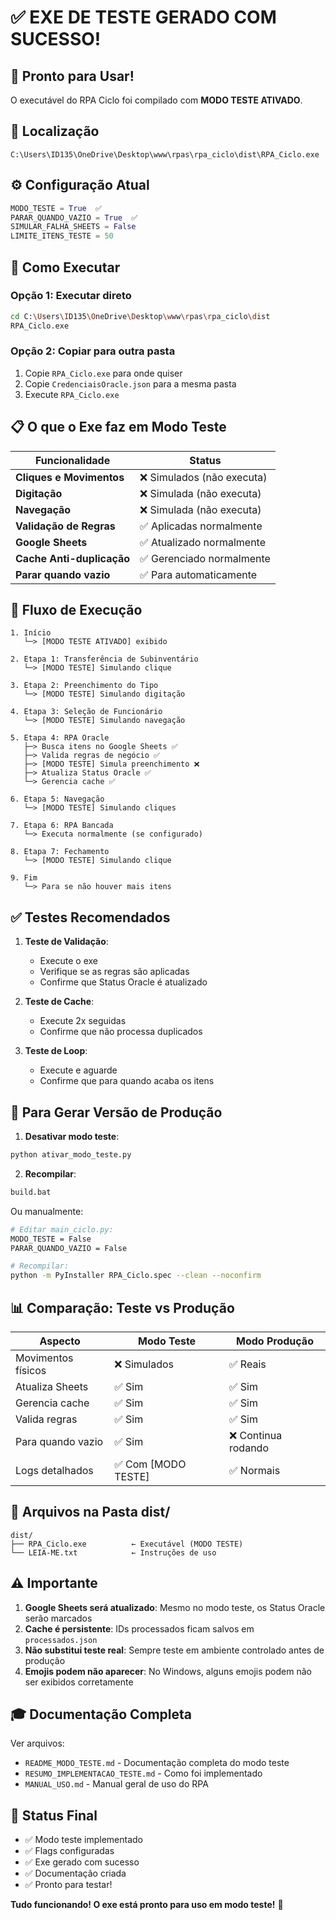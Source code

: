 # ✅ EXE DE TESTE GERADO COM SUCESSO!

## 🎉 Pronto para Usar!

O executável do RPA Ciclo foi compilado com **MODO TESTE ATIVADO**.

## 📂 Localização

```
C:\Users\ID135\OneDrive\Desktop\www\rpas\rpa_ciclo\dist\RPA_Ciclo.exe
```

## ⚙️ Configuração Atual

```python
MODO_TESTE = True  ✅
PARAR_QUANDO_VAZIO = True  ✅
SIMULAR_FALHA_SHEETS = False
LIMITE_ITENS_TESTE = 50
```

## 🚀 Como Executar

### Opção 1: Executar direto
```bash
cd C:\Users\ID135\OneDrive\Desktop\www\rpas\rpa_ciclo\dist
RPA_Ciclo.exe
```

### Opção 2: Copiar para outra pasta
1. Copie `RPA_Ciclo.exe` para onde quiser
2. Copie `CredenciaisOracle.json` para a mesma pasta
3. Execute `RPA_Ciclo.exe`

## 📋 O que o Exe faz em Modo Teste

| Funcionalidade | Status |
|----------------|--------|
| **Cliques e Movimentos** | ❌ Simulados (não executa) |
| **Digitação** | ❌ Simulada (não executa) |
| **Navegação** | ❌ Simulada (não executa) |
| **Validação de Regras** | ✅ Aplicadas normalmente |
| **Google Sheets** | ✅ Atualizado normalmente |
| **Cache Anti-duplicação** | ✅ Gerenciado normalmente |
| **Parar quando vazio** | ✅ Para automaticamente |

## 🎯 Fluxo de Execução

```
1. Início
   └─> [MODO TESTE ATIVADO] exibido

2. Etapa 1: Transferência de Subinventário
   └─> [MODO TESTE] Simulando clique

3. Etapa 2: Preenchimento do Tipo
   └─> [MODO TESTE] Simulando digitação

4. Etapa 3: Seleção de Funcionário
   └─> [MODO TESTE] Simulando navegação

5. Etapa 4: RPA Oracle
   ├─> Busca itens no Google Sheets ✅
   ├─> Valida regras de negócio ✅
   ├─> [MODO TESTE] Simula preenchimento ❌
   ├─> Atualiza Status Oracle ✅
   └─> Gerencia cache ✅

6. Etapa 5: Navegação
   └─> [MODO TESTE] Simulando cliques

7. Etapa 6: RPA Bancada
   └─> Executa normalmente (se configurado)

8. Etapa 7: Fechamento
   └─> [MODO TESTE] Simulando clique

9. Fim
   └─> Para se não houver mais itens
```

## ✅ Testes Recomendados

1. **Teste de Validação**:
   - Execute o exe
   - Verifique se as regras são aplicadas
   - Confirme que Status Oracle é atualizado

2. **Teste de Cache**:
   - Execute 2x seguidas
   - Confirme que não processa duplicados

3. **Teste de Loop**:
   - Execute e aguarde
   - Confirme que para quando acaba os itens

## 🔄 Para Gerar Versão de Produção

1. **Desativar modo teste**:
```bash
python ativar_modo_teste.py
```

2. **Recompilar**:
```bash
build.bat
```

Ou manualmente:
```bash
# Editar main_ciclo.py:
MODO_TESTE = False
PARAR_QUANDO_VAZIO = False

# Recompilar:
python -m PyInstaller RPA_Ciclo.spec --clean --noconfirm
```

## 📊 Comparação: Teste vs Produção

| Aspecto | Modo Teste | Modo Produção |
|---------|------------|---------------|
| Movimentos físicos | ❌ Simulados | ✅ Reais |
| Atualiza Sheets | ✅ Sim | ✅ Sim |
| Gerencia cache | ✅ Sim | ✅ Sim |
| Valida regras | ✅ Sim | ✅ Sim |
| Para quando vazio | ✅ Sim | ❌ Continua rodando |
| Logs detalhados | ✅ Com [MODO TESTE] | ✅ Normais |

## 📁 Arquivos na Pasta dist/

```
dist/
├── RPA_Ciclo.exe          ← Executável (MODO TESTE)
└── LEIA-ME.txt            ← Instruções de uso
```

## ⚠️ Importante

1. **Google Sheets será atualizado**: Mesmo no modo teste, os Status Oracle serão marcados
2. **Cache é persistente**: IDs processados ficam salvos em `processados.json`
3. **Não substitui teste real**: Sempre teste em ambiente controlado antes de produção
4. **Emojis podem não aparecer**: No Windows, alguns emojis podem não ser exibidos corretamente

## 🎓 Documentação Completa

Ver arquivos:
- `README_MODO_TESTE.md` - Documentação completa do modo teste
- `RESUMO_IMPLEMENTACAO_TESTE.md` - Como foi implementado
- `MANUAL_USO.md` - Manual geral de uso do RPA

## 🎉 Status Final

- ✅ Modo teste implementado
- ✅ Flags configuradas
- ✅ Exe gerado com sucesso
- ✅ Documentação criada
- ✅ Pronto para testar!

**Tudo funcionando! O exe está pronto para uso em modo teste!** 🚀
